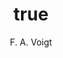 ---
title: 
- type: main
  text: Unto Caesar 
author: 
- 'F. A. Voigt'
lang: en
format: ebook
rights: 'publicdomain © [hathitrust.org](https://babel.hathitrust.org/cgi/pt?id=mdp.39015027244600&view=1up&seq=7) <br/> auto-generated book > [fork-me-on-github](https://github.com/ivy-rew/livingBooks)'
...